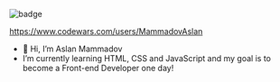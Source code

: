 ![badge](https://www.codewars.com/users/MammadovAslan/badges/large)

https://www.codewars.com/users/MammadovAslan

- 👋 Hi, I’m Aslan Mammadov
- I’m currently learning HTML, CSS and JavaScript and my goal is to become a Front-end Developer one day!


<!---
MammadovAslan/MammadovAslan is a ✨ special ✨ repository because its `README.md` (this file) appears on your GitHub profile.
You can click the Preview link to take a look at your changes.
--->

